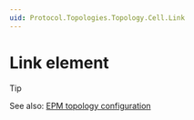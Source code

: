 ```yaml
---
uid: Protocol.Topologies.Topology.Cell.Link
---
```


# Link element

> [!TIP]
> See also: [EPM topology configuration](xref:EPMManagerTopology)
